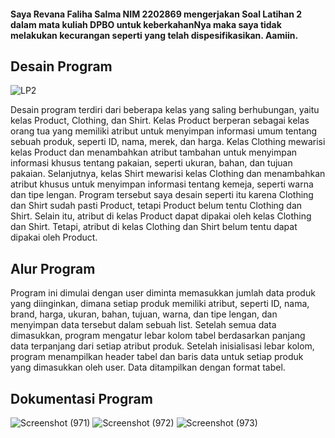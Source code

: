 #### Saya Revana Faliha Salma NIM 2202869 mengerjakan Soal Latihan 2 dalam mata kuliah DPBO untuk keberkahanNya maka saya tidak melakukan kecurangan seperti yang telah dispesifikasikan. Aamiin.

## Desain Program

![LP2](https://github.com/rerevana/LP2DPBO2024C2/assets/113984261/fa7ed726-c1c6-4b40-af33-43fd0bb5fea3)

Desain program terdiri dari beberapa kelas yang saling berhubungan, yaitu kelas Product, Clothing, dan Shirt. Kelas Product berperan sebagai kelas orang tua yang memiliki atribut untuk menyimpan informasi umum tentang sebuah produk, seperti ID, nama, merek, dan harga. Kelas Clothing mewarisi kelas Product dan menambahkan atribut tambahan untuk menyimpan informasi khusus tentang pakaian, seperti ukuran, bahan, dan tujuan pakaian. Selanjutnya, kelas Shirt mewarisi kelas Clothing dan menambahkan atribut khusus untuk menyimpan informasi tentang kemeja, seperti warna dan tipe lengan. Program tersebut saya desain seperti itu karena Clothing dan Shirt sudah pasti Product, tetapi Product belum tentu Clothing dan Shirt. Selain itu, atribut di kelas Product dapat dipakai oleh kelas Clothing dan Shirt. Tetapi, atribut di kelas Clothing dan Shirt belum tentu dapat dipakai oleh Product.

## Alur Program
Program ini dimulai dengan user diminta memasukkan jumlah data produk yang diinginkan, dimana setiap produk memiliki atribut, seperti ID, nama, brand, harga, ukuran, bahan, tujuan, warna, dan tipe lengan, dan menyimpan data tersebut dalam sebuah list. Setelah semua data dimasukkan, program mengatur lebar kolom tabel berdasarkan panjang data terpanjang dari setiap atribut produk. Setelah inisialisasi lebar kolom, program menampilkan header tabel dan baris data untuk setiap produk yang dimasukkan oleh user. Data ditampilkan dengan format tabel.

## Dokumentasi Program
![Screenshot (971)](https://github.com/rerevana/LP2DPBO2024C2/assets/113984261/24aebc7d-4c3f-48eb-a5a5-a0c31f2df2ae)
![Screenshot (972)](https://github.com/rerevana/LP2DPBO2024C2/assets/113984261/42006fdb-4ec6-42df-a93f-d4138c12cb92)
![Screenshot (973)](https://github.com/rerevana/LP2DPBO2024C2/assets/113984261/613ad05e-dc72-4e04-bc51-1d474ee5a84b)


